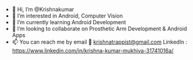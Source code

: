 - 👋 Hi, I’m @Krishnakumar
- 👀 I’m interested in Android, Computer Vision
- 🌱 I’m currently learning Android Development 
- 💞️ I’m looking to collaborate on  Prosthetic Arm Development & Android Apps
- 📫 You can reach me by 
                          email 📧 krishnatrappist@gmail.com
                          LinkedIn : https://www.linkedin.com/in/krishna-kumar-mukhiya-31741016a/

<!---
Krishnakumar59/Krishnakumar59 is a ✨ special ✨ repository because its `README.md` (this file) appears on your GitHub profile.
You can click the Preview link to take a look at your changes.
--->
